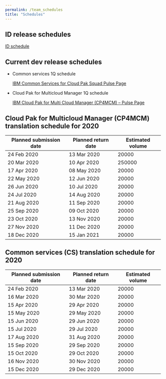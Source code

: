 ```yaml
---
permalink: /team_schedules
title: "Schedules"
---
```


## ID release schedules

[ID schedule](https://ibm.ent.box.com/notes/473352121449)

## Current dev release schedules

- Common services 1Q schedule

  [IBM Common Services for Cloud Pak Squad Pulse Page](https://digital.webmaster.ibm.com/ibmprivatecloud/cs-squad-pulse/)

- Cloud Pak for Multicloud Manager 1Q schedule

  [IBM Cloud Pak for Multi Cloud Manager (CP4MCM) – Pulse Page](https://digital.webmaster.ibm.com/ibmprivatecloud/squad-pulse/)

## Cloud Pak for Multicloud Manager (CP4MCM) translation schedule for 2020

| Planned submission date | Planned return date | Estimated volume |
|---|---|---|
| 24 Feb 2020 | 13 Mar 2020 | 20000 |
| 20 Mar 2020 | 10 Apr 2020 | 250000 |
| 17 Apr 2020 | 08 May 2020 | 20000 |
| 22 May 2020 | 12 Jun 2020 | 20000 |
| 26 Jun 2020 | 10 Jul 2020 | 20000 |
| 24 Jul 2020 | 14 Aug 2020 | 20000 |
| 21 Aug 2020 | 11 Sep 2020 | 20000 |
| 25 Sep 2020 | 09 Oct 2020 | 20000 |
| 23 Oct 2020 | 13 Nov 2020 | 20000 |
| 27 Nov 2020 | 11 Dec 2020 | 20000 |
| 18 Dec 2020 | 15 Jan 2021 | 20000 |

## Common services (CS) translation schedule for 2020

| Planned submission date | Planned return date | Estimated volume |
|---|---|---|
| 24 Feb 2020 | 13 Mar 2020 | 20000 |
| 16 Mar 2020 | 30 Mar 2020 | 20000 |
| 15 Apr 2020 | 29 Apr 2020 | 20000 |
| 15 May 2020 | 29 May 2020 | 20000 |
| 15 Jun 2020 | 29 Jun 2020 | 20000 |
| 15 Jul 2020 | 29 Jul 2020 | 20000 |
| 17 Aug 2020 | 31 Aug 2020 | 20000 |
| 15 Sep 2020 | 29 Sep 2020 | 20000 |
| 15 Oct 2020 | 29 Oct 2020 | 20000 |
| 16 Nov 2020 | 30 Nov 2020 | 20000 |
| 15 Dec 2020 | 29 Dec 2020 | 20000 |
